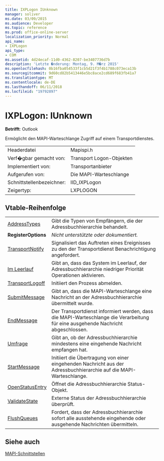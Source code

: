 ```yaml
---
title: IXPLogon IUnknown
manager: soliver
ms.date: 03/09/2015
ms.audience: Developer
ms.topic: reference
ms.prod: office-online-server
localization_priority: Normal
api_name:
- IXPLogon
api_type:
- COM
ms.assetid: 4d24ecaf-11d0-4362-8207-be3407736d7b
description: 'Letzte �nderung: Montag, 9. M�rz 2015'
ms.openlocfilehash: 0b16fba054533f1cb5d21f3f4b1788c073eca13b
ms.sourcegitcommit: 9d60cd82b5413446e5bc8ace2cd689f683fb41a7
ms.translationtype: MT
ms.contentlocale: de-DE
ms.lasthandoff: 06/11/2018
ms.locfileid: "19792897"
---
```

# <a name="ixplogon--iunknown"></a>IXPLogon: IUnknown

  
  
**Betrifft**: Outlook 
  
Ermöglicht den MAPI-Warteschlange Zugriff auf einem Transportdienstes. 
  
|||
|:-----|:-----|
|Headerdatei  <br/> |Mapispi.h  <br/> |
|Verf�gbar gemacht von:  <br/> |Transport Logon-Objekten  <br/> |
|Implementiert von:  <br/> |Transportanbieter  <br/> |
|Aufgerufen von:  <br/> |Die MAPI-Warteschlange  <br/> |
|Schnittstellenbezeichner:  <br/> |IID_IXPLogon  <br/> |
|Zeigertyp:  <br/> |LXPLOGON  <br/> |
   
## <a name="vtable-order"></a>Vtable-Reihenfolge

|||
|:-----|:-----|
|[AddressTypes](ixplogon-addresstypes.md) <br/> |Gibt die Typen von Empfängern, die der Adressbuchhierarchie behandelt.  <br/> |
|**RegisterOptions** <br/> | *Nicht unterstützte oder dokumentiert.*  <br/> |
|[TransportNotify](ixplogon-transportnotify.md) <br/> |Signalisiert das Auftreten eines Ereignisses zu den der Transportdienst Benachrichtigung angefordert.  <br/> |
|[Im Leerlauf](ixplogon-idle.md) <br/> |Gibt an, dass das System im Leerlauf, der Adressbuchhierarchie niedriger Priorität Operationen aktivieren.  <br/> |
|[TransportLogoff](ixplogon-transportlogoff.md) <br/> |Initiiert den Prozess abmelden.  <br/> |
|[SubmitMessage](ixplogon-submitmessage.md) <br/> |Gibt an, dass die MAPI-Warteschlange eine Nachricht an der Adressbuchhierarchie übermittelt wurde.  <br/> |
|[EndMessage](ixplogon-endmessage.md) <br/> |Der Transportdienst informiert werden, dass die MAPI-Warteschlange die Verarbeitung für eine ausgehende Nachricht abgeschlossen.  <br/> |
|[Umfrage](ixplogon-poll.md) <br/> |Gibt an, ob der Adressbuchhierarchie mindestens eine eingehende Nachricht empfangen hat.  <br/> |
|[StartMessage](ixplogon-startmessage.md) <br/> |Initiiert die Übertragung von einer eingehenden Nachricht aus der Adressbuchhierarchie auf die MAPI-Warteschlange.  <br/> |
|[OpenStatusEntry](ixplogon-openstatusentry.md) <br/> |Öffnet die Adressbuchhierarchie Status-Objekt.  <br/> |
|[ValidateState](ixplogon-validatestate.md) <br/> |Externe Status der Adressbuchhierarchie überprüft.  <br/> |
|[FlushQueues](ixplogon-flushqueues.md) <br/> |Fordert, dass der Adressbuchhierarchie sofort alle ausstehende eingehende oder ausgehende Nachrichten übermitteln.  <br/> |
   
## <a name="see-also"></a>Siehe auch



[MAPI-Schnittstellen](mapi-interfaces.md)

